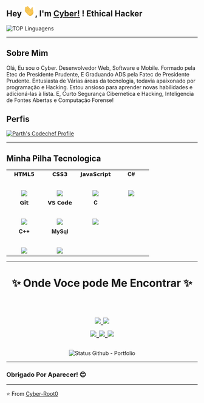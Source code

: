 ## Hey <img src="https://raw.githubusercontent.com/parth-27/parth-27/master/Hi.gif" width="30px" height="30px">, I'm [Cyber!](https://github.com/Cyber-Root0) ! Ethical Hacker

</h2>

![TOP Linguagens](https://github-readme-stats.vercel.app/api/top-langs/?username=Cyber-Root0&layout=compact&theme=radical)

<hr/>

## Sobre Mim

Olá, Eu sou o Cyber. Desenvolvedor Web, Software e Mobile. Formado pela Etec de Presidente Prudente, E
Graduando ADS pela Fatec de Presidente Prudente. Entusiasta de Várias áreas da tecnologia, todavia apaixonado 
por programação e Hacking. Estou ansioso para aprender novas habilidades e adicioná-las à lista. E, Curto Segurança Cibernetica e Hacking, Inteligencia de Fontes Abertas e Computação Forense!



## Perfis

<a href="https://www.codechef.com/users/night_king_">
  <img  alt="Parth's Codechef Profile" width="35px" src="https://cdn.jsdelivr.net/npm/simple-icons@v3/icons/codechef.svg" />
</a>



<hr/>

## Minha Pilha Tecnologica

<table>
<tbody>
<tr valign="top">
<td align="center" width="25%">𝗛𝗧𝗠𝗟𝟱<br /><br /><br /><img src="https://cdn.svgporn.com/logos/html-5.svg" height="64px" /></td>
<td align="center" width="25%">𝗖𝗦𝗦𝟯<br /><br /><br /><img src="https://cdn.svgporn.com/logos/css-3.svg" height="64px" /></td>
<td align="center" width="25%">𝗝𝗮𝘃𝗮𝗦𝗰𝗿𝗶𝗽𝘁<br /><br /><br /><img src="https://cdn.svgporn.com/logos/javascript.svg" height="64px" /></td>
<td align="center" width="25%"><strong>C#</strong> <br /><br /><br /><img src="https://docs.microsoft.com/pt-br/windows/images/csharp-logo.png" height="64px" /></td>
</tr>
<tr valign="top">
<td align="center" width="25%">𝗚𝗶𝘁<br /><br /><br /><img src="https://cdn.svgporn.com/logos/git-icon.svg" height="64px" /></td>
<td align="center" width="25%">𝗩𝗦 𝗖𝗼𝗱𝗲<br /><br /><br /><img src="https://cdn.svgporn.com/logos/visual-studio-code.svg" height="64px" /></td>
<td align="center" width="25%"><strong>C</strong><br /><br /><br /><img src="https://upload.wikimedia.org/wikipedia/commons/thumb/3/35/The_C_Programming_Language_logo.svg/564px-The_C_Programming_Language_logo.svg.png" height="64px" /></td>
</tr>
<tr valign="top">
<td align="center" width="25%"><strong>C++</strong><br /><br /><br /><img src="https://user-images.githubusercontent.com/42747200/46140125-da084900-c26d-11e8-8ea7-c45ae6306309.png" height="64px" /></td>
<td align="center" width="25%"><strong>MySql</strong><br /><br /><br /><img src="https://www.vectorlogo.zone/logos/mysql/mysql-ar21.svg" height="64px" /></td>
</tr>
</tbody>
</table>
<hr>

<h1 align="center">
✨ Onde Voce pode Me Encontrar ✨
  
 

<p align="center">
  <br/>
  <a href="https://www.linkedin.com/in/bruno-v-b4a2181a9/">
    <img src="https://img.shields.io/badge/LinkedIn-%230077B5.svg?&style=flat-square&logo=linkedin&logoColor=white">
  </a>
  
  <a href="https://github.com/Cyber-Root0">
    <img src="https://img.shields.io/badge/Github-%230A0A0A.svg?&style=flat-square&logo=Github&logoColor=white">  
  </a>


  <br/>
  <a href="https://www.facebook.com/obb.obb123/">
    <img src="https://img.shields.io/badge/Facebook-%231877F2.svg?&style=flat-square&logo=facebook&logoColor=white">  
  </a>
 
  <a href="https://www.instagram.com/cyber_root0/">
    <img src="https://img.shields.io/badge/Instagram-%23E4405F.svg?&style=flat-square&logo=instagram&logoColor=white">
  </a>

  <a href="https://twitter.com/">
    <img src="https://img.shields.io/badge/twitter-%230077D4.svg?&style=flat-square&logo=twitter&logoColor=white">
  </a>
</p>
</h1>

<div align = "center">

![Status Github - Portfolio](https://github-readme-stats.vercel.app/api?username=Cyber-Root0&show_icons=true&title_color=3793c4&icon_color=ffbb00&text_color=ffffff&bg_color=000000)

<hr>

</div>

<h3>Obrigado Por Aparecer! 😊</h3>


---
⭐️ From [Cyber-Root0](https://github.com/Cyber-Root0) 
